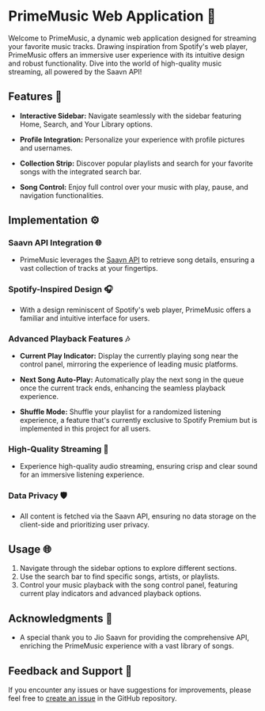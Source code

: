 # PrimeMusic Web Application 🎵

Welcome to PrimeMusic, a dynamic web application designed for streaming your favorite music tracks. Drawing inspiration from Spotify's web player, PrimeMusic offers an immersive user experience with its intuitive design and robust functionality. Dive into the world of high-quality music streaming, all powered by the Saavn API!

## Features 🚀

- **Interactive Sidebar:** Navigate seamlessly with the sidebar featuring Home, Search, and Your Library options.
  
- **Profile Integration:** Personalize your experience with profile pictures and usernames.

- **Collection Strip:** Discover popular playlists and search for your favorite songs with the integrated search bar.

- **Song Control:** Enjoy full control over your music with play, pause, and navigation functionalities.

## Implementation ⚙️

### Saavn API Integration 🌐

- PrimeMusic leverages the [Saavn API](https://docs.saavn.me/details/songs/) to retrieve song details, ensuring a vast collection of tracks at your fingertips.

### Spotify-Inspired Design 🎧

- With a design reminiscent of Spotify's web player, PrimeMusic offers a familiar and intuitive interface for users.

### Advanced Playback Features 🎶

- **Current Play Indicator:** Display the currently playing song near the control panel, mirroring the experience of leading music platforms.
  
- **Next Song Auto-Play:** Automatically play the next song in the queue once the current track ends, enhancing the seamless playback experience.
  
- **Shuffle Mode:** Shuffle your playlist for a randomized listening experience, a feature that's currently exclusive to Spotify Premium but is implemented in this project for all users.

### High-Quality Streaming 🎵

- Experience high-quality audio streaming, ensuring crisp and clear sound for an immersive listening experience.

### Data Privacy 🛡️

- All content is fetched via the Saavn API, ensuring no data storage on the client-side and prioritizing user privacy.

## Usage 🌐

1. Navigate through the sidebar options to explore different sections.
2. Use the search bar to find specific songs, artists, or playlists.
3. Control your music playback with the song control panel, featuring current play indicators and advanced playback options.

## Acknowledgments 🙏

- A special thank you to Jio Saavn for providing the comprehensive API, enriching the PrimeMusic experience with a vast library of songs.

## Feedback and Support 📣

If you encounter any issues or have suggestions for improvements, please feel free to [create an issue](#) in the GitHub repository.
